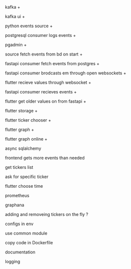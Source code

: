 kafka +

kafka ui +

python events source + 

postgresql consumer logs events +

pgadmin +

source fetch events from bd on start +

fastapi consumer fetch events from postgres +

fastapi consumer brodcasts em through open websockets +

flutter recieve values through websocket +

fastapi consumer recieves events +

flutter get older values on from fastapi +

flutter storage +

flutter ticker chooser +

flutter graph + 

flutter graph online +

async sqlalchemy

frontend gets more events than needed

get tickers list

ask for specific ticker

flutter choose time

prometheus

graphana

adding and removeing tickers on the fly ?

configs in env

use common module

copy code in Dockerfile

documentation

logging